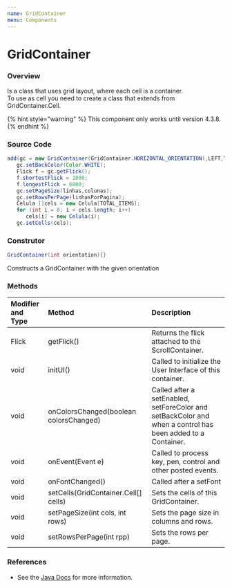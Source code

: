 ```yaml
---
name: GridContainer
menu: Components
---
```


# GridContainer

### Overview

Is a class that uses grid layout, where each cell is a container.  
To use as cell you need to create a class that extends from GridContainer.Cell.

{% hint style="warning" %}
This component only works until version 4.3.8.
{% endhint %}

### Source Code

```java
add(gc = new GridContainer(GridContainer.HORIZONTAL_ORIENTATION),LEFT,TOP,FILL,FILL);
   gc.setBackColor(Color.WHITE);
   Flick f = gc.getFlick();
   f.shortestFlick = 1000;
   f.longestFlick = 6000;
   gc.setPageSize(linhas,colunas);
   gc.setRowsPerPage(linhasPorPagina);
   Celula []cels = new Celula[TOTAL_ITEMS];
   for (int i = 0; i < cels.length; i++)
      cels[i] = new Celula(i);
   gc.setCells(cels);
```

### Construtor

```java
GridContainer(int orientation){}
```

Constructs a GridContainer with the given orientation

### Methods

| Modifier and Type | Method                                   | Description                                                                                                |
| :---------------- | :--------------------------------------- | :--------------------------------------------------------------------------------------------------------- |
| Flick             | getFlick\(\)                             | Returns the flick attached to the ScrollContainer.                                                         |
| void              | initUI\(\)                               | Called to initialize the User Interface of this container.                                                 |
| void              | onColorsChanged\(boolean colorsChanged\) | Called after a setEnabled, setForeColor and setBackColor and when a control has been added to a Container. |
| void              | onEvent\(Event e\)                       | Called to process key, pen, control and other posted events.                                               |
| void              | onFontChanged\(\)                        | Called after a setFont                                                                                     |
| void              | setCells\(GridContainer.Cell\[\] cells\) | Sets the cells of this GridContainer.                                                                      |
| void              | setPageSize\(int cols, int rows\)        | Sets the page size in columns and rows.                                                                    |
| void              | setRowsPerPage\(int rpp\)                | Sets the rows per page.                                                                                    |

### References

- See the [Java Docs](https://rs.totalcross.com/doc/totalcross/ui/GridContainer.html) for more information.
